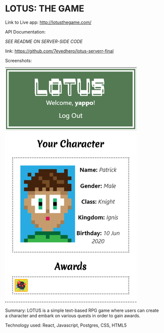 # LOTUS: THE GAME

Link to Live app: http://lotusthegame.com/

API Documentation:

*SEE README ON SERVER-SIDE CODE*

link: https://github.com/7eyedhero/lotus-serverr-final

Screenshots:

![alt text](https://github.com/7eyedhero/lotus-client-final/blob/master/screenshot.png?raw=true)

Summary: LOTUS is a simple text-based RPG game where users can create a character and embark on various quests in order to gain awards.

Technology used: React, Javascript, Postgres, CSS, HTML5
